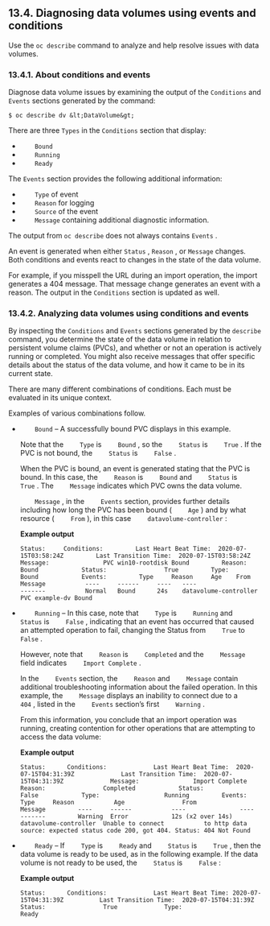 ## 13.4. Diagnosing data volumes using events and conditions




Use the `oc describe` command to analyze and help resolve issues with data volumes.

### 13.4.1. About conditions and events




Diagnose data volume issues by examining the output of the `Conditions` and `Events` sections generated by the command:

```
$ oc describe dv &lt;DataVolume&gt;
```

There are three `Types` in the `Conditions` section that display:

-  `    Bound` 
-  `    Running` 
-  `    Ready` 


The `Events` section provides the following additional information:

-  `    Type` of event
-  `    Reason` for logging
-  `    Source` of the event
-  `    Message` containing additional diagnostic information.


The output from `oc describe` does not always contains `Events` .

An event is generated when either `Status` , `Reason` , or `Message` changes. Both conditions and events react to changes in the state of the data volume.

For example, if you misspell the URL during an import operation, the import generates a 404 message. That message change generates an event with a reason. The output in the `Conditions` section is updated as well.

### 13.4.2. Analyzing data volumes using conditions and events




By inspecting the `Conditions` and `Events` sections generated by the `describe` command, you determine the state of the data volume in relation to persistent volume claims (PVCs), and whether or not an operation is actively running or completed. You might also receive messages that offer specific details about the status of the data volume, and how it came to be in its current state.

There are many different combinations of conditions. Each must be evaluated in its unique context.

Examples of various combinations follow.

-  `    Bound` – A successfully bound PVC displays in this example.
    
    Note that the `    Type` is `    Bound` , so the `    Status` is `    True` . If the PVC is not bound, the `    Status` is `    False` .
    
    When the PVC is bound, an event is generated stating that the PVC is bound. In this case, the `    Reason` is `    Bound` and `    Status` is `    True` . The `    Message` indicates which PVC owns the data volume.
    
     `    Message` , in the `    Events` section, provides further details including how long the PVC has been bound ( `    Age` ) and by what resource ( `    From` ), in this case `    datavolume-controller` :
    
     **Example output** 
    
    
    ```
    Status:    	Conditions:    		Last Heart Beat Time:  2020-07-15T03:58:24Z    		Last Transition Time:  2020-07-15T03:58:24Z    		Message:               PVC win10-rootdisk Bound    		Reason:                Bound    		Status:                True    		Type:                  Bound        	Events:    		Type     Reason     Age    From                   Message    		----     ------     ----   ----                   -------    		Normal   Bound      24s    datavolume-controller  PVC example-dv Bound
    ```
    
    
    
-  `    Running` – In this case, note that `    Type` is `    Running` and `    Status` is `    False` , indicating that an event has occurred that caused an attempted operation to fail, changing the Status from `    True` to `    False` .
    
    However, note that `    Reason` is `    Completed` and the `    Message` field indicates `    Import Complete` .
    
    In the `    Events` section, the `    Reason` and `    Message` contain additional troubleshooting information about the failed operation. In this example, the `    Message` displays an inability to connect due to a `    404` , listed in the `    Events` section’s first `    Warning` .
    
    From this information, you conclude that an import operation was running, creating contention for other operations that are attempting to access the data volume:
    
     **Example output** 
    
    
    ```
    Status:    	 Conditions:    		 Last Heart Beat Time:  2020-07-15T04:31:39Z    		 Last Transition Time:  2020-07-15T04:31:39Z    		 Message:               Import Complete    		 Reason:                Completed    		 Status:                False    		 Type:                  Running        	Events:    		Type     Reason           Age                From                   Message    		----     ------           ----               ----                   -------    		Warning  Error            12s (x2 over 14s)  datavolume-controller  Unable to connect    		to http data source: expected status code 200, got 404. Status: 404 Not Found
    ```
    
    
    
-  `    Ready` – If `    Type` is `    Ready` and `    Status` is `    True` , then the data volume is ready to be used, as in the following example. If the data volume is not ready to be used, the `    Status` is `    False` :
    
     **Example output** 
    
    
    ```
    Status:    	 Conditions:    		 Last Heart Beat Time: 2020-07-15T04:31:39Z    		 Last Transition Time:  2020-07-15T04:31:39Z    		 Status:                True    		 Type:                  Ready
    ```
    
    
    


